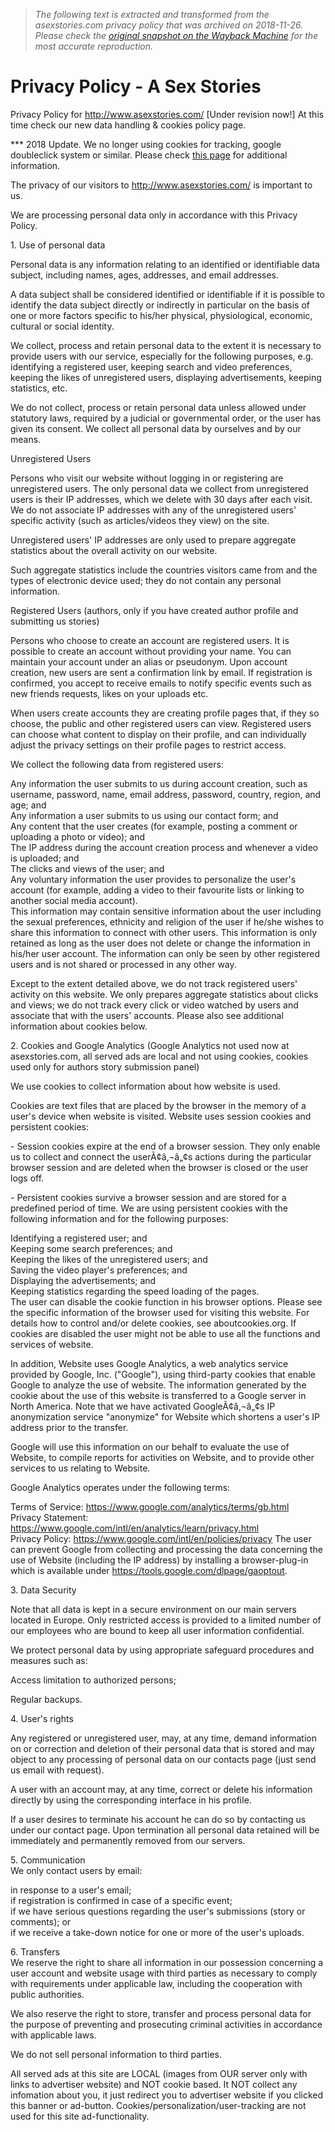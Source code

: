 > *The following text is extracted and transformed from the asexstories.com privacy policy that was archived on 2018-11-26. Please check the [original snapshot on the Wayback Machine](https://web.archive.org/web/20181126062128id_/http%3A//www.asexstories.com/privacy.html) for the most accurate reproduction.*

# Privacy Policy - A Sex Stories

Privacy Policy for http://www.asexstories.com/ [Under revision now!] At this time check our new data handling & cookies policy page.

*** 2018 Update. We no longer using cookies for tracking, google doubleclick system or similar. Please check [this page](https://web.archive.org/data.html) for additional information. 

The privacy of our visitors to http://www.asexstories.com/ is important to us. 

We are processing personal data only in accordance with this Privacy Policy.

1\. Use of personal data

Personal data is any information relating to an identified or identifiable data subject, including names, ages, addresses, and email addresses.

A data subject shall be considered identified or identifiable if it is possible to identify the data subject directly or indirectly in particular on the basis of one or more factors specific to his/her physical, physiological, economic, cultural or social identity.

We collect, process and retain personal data to the extent it is necessary to provide users with our service, especially for the following purposes, e.g. identifying a registered user, keeping search and video preferences,   
keeping the likes of unregistered users, displaying advertisements, keeping statistics, etc. 

We do not collect, process or retain personal data unless allowed under statutory laws, required by a judicial or governmental order, or the user has given its consent. We collect all personal data by ourselves and by our means. 

Unregistered Users

Persons who visit our website without logging in or registering are unregistered users. The only personal data we collect from unregistered users is their IP addresses, which we delete with 30 days after each visit. We do not associate IP addresses with any of the unregistered users' specific activity (such as articles/videos they view) on the site. 

Unregistered users' IP addresses are only used to prepare aggregate statistics about the overall activity on our website. 

Such aggregate statistics include the countries visitors came from and the types of electronic device used; they do not contain any personal information.

Registered Users (authors, only if you have created author profile and submitting us stories)

Persons who choose to create an account are registered users. It is possible to create an account without providing your name. You can maintain your account under an alias or pseudonym. Upon account creation, new users are sent a confirmation link by email. If registration is confirmed, you accept to receive emails to notify specific events such as new friends requests, likes on your uploads etc.

When users create accounts they are creating profile pages that, if they so choose, the public and other registered users can view. Registered users can choose what content to display on their profile, and can individually adjust the privacy settings on their profile pages to restrict access.

We collect the following data from registered users:

Any information the user submits to us during account creation, such as username, password, name, email address, password, country, region, and age; and  
Any information a user submits to us using our contact form; and  
Any content that the user creates (for example, posting a comment or uploading a photo or video); and  
The IP address during the account creation process and whenever a video is uploaded; and  
The clicks and views of the user; and  
Any voluntary information the user provides to personalize the user's account (for example, adding a video to their favourite lists or linking to another social media account).  
This information may contain sensitive information about the user including the sexual preferences, ethnicity and religion of the user if he/she wishes to share this information to connect with other users. This information is only retained as long as the user does not delete or change the information in his/her user account. The information can only be seen by other registered users and is not shared or processed in any other way.

Except to the extent detailed above, we do not track registered users' activity on this website. We only prepares aggregate statistics about clicks and views; we do not track every click or video watched by users and associate that with the users' accounts. Please also see additional information about cookies below.

2\. Cookies and Google Analytics (Google Analytics not used now at asexstories.com, all served ads are local and not using cookies, cookies used only for authors story submission panel) 

We use cookies to collect information about how website is used.

Cookies are text files that are placed by the browser in the memory of a user's device when website is visited. Website uses session cookies and persistent cookies:

\- Session cookies expire at the end of a browser session. They only enable us to collect and connect the userÃ¢â‚¬â„¢s actions during the particular browser session and are deleted when the browser is closed or the user logs off.

\- Persistent cookies survive a browser session and are stored for a predefined period of time. We are using persistent cookies with the following information and for the following purposes:

Identifying a registered user; and  
Keeping some search preferences; and  
Keeping the likes of the unregistered users; and  
Saving the video player's preferences; and  
Displaying the advertisements; and  
Keeping statistics regarding the speed loading of the pages.  
The user can disable the cookie function in his browser options. Please see the specific information of the browser used for visiting this website. For details how to control and/or delete cookies, see aboutcookies.org. If cookies are disabled the user might not be able to use all the functions and services of website.

In addition, Website uses Google Analytics, a web analytics service provided by Google, Inc. ("Google"), using third-party cookies that enable Google to analyze the use of website. The information generated by the cookie about the use of this website is transferred to a Google server in North America. Note that we have activated GoogleÃ¢â‚¬â„¢s IP anonymization service "anonymize" for Website which shortens a user's IP address prior to the transfer.

Google will use this information on our behalf to evaluate the use of Website, to compile reports for activities on Website, and to provide other services to us relating to Website.

Google Analytics operates under the following terms:

Terms of Service: https://www.google.com/analytics/terms/gb.html  
Privacy Statement: https://www.google.com/intl/en/analytics/learn/privacy.html  
Privacy Policy: https://www.google.com/intl/en/policies/privacy The user can prevent Google from collecting and processing the data concerning the use of Website (including the IP address) by installing a browser-plug-in which is available under https://tools.google.com/dlpage/gaoptout.

3\. Data Security

Note that all data is kept in a secure environment on our main servers located in Europe. Only restricted access is provided to a limited number of our employees who are bound to keep all user information confidential.

We protect personal data by using appropriate safeguard procedures and measures such as:

Access limitation to authorized persons;

Regular backups.

4\. User's rights

Any registered or unregistered user, may, at any time, demand information on or correction and deletion of their personal data that is stored and may object to any processing of personal data on our contacts page (just send us email with request).

A user with an account may, at any time, correct or delete his information directly by using the corresponding interface in his profile.

If a user desires to terminate his account he can do so by contacting us under our contact page. Upon termination all personal data retained will be immediately and permanently removed from our servers.

5\. Communication  
We only contact users by email:

in response to a user's email;  
if registration is confirmed in case of a specific event;  
if we have serious questions regarding the user's submissions (story or comments); or  
if we receive a take-down notice for one or more of the user's uploads.

6\. Transfers  
We reserve the right to share all information in our possession concerning a user account and website usage with third parties as necessary to comply with requirements under applicable law, including the cooperation with public authorities.

We also reserve the right to store, transfer and process personal data for the purpose of preventing and prosecuting criminal activities in accordance with applicable laws.

We do not sell personal information to third parties.

All served ads at this site are LOCAL (images from OUR server only with links to advertiser website) and NOT cookie based. It NOT collect any infomation about you, it just redirect you to advertiser website if you clicked this banner or ad-button. Cookies/personalization/user-tracking are not used for this site ad-functionality.  
